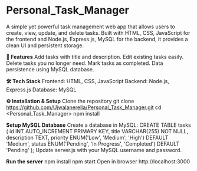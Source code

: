 # Personal_Task_Manager
A simple yet powerful task management web app that allows users to create, view, update, and delete tasks. Built with HTML, CSS, JavaScript for the frontend and Node.js, Express.js, MySQL for the backend, it provides a clean UI and persistent storage.

**🚀 Features**
Add tasks with title and description.
Edit existing tasks easily.
Delete tasks you no longer need.
Mark tasks as completed.
Data persistence using MySQL database.

**🛠️ Tech Stack**
Frontend: HTML, CSS, JavaScript
Backend: Node.js, Express.js
Database: MySQL

**⚙️ Installation & Setup**
Clone the repository
git clone https://github.com/Ujwalanerella/Personal_Task_Manager.git
cd <Personal_Task_Manager>
npm install

**Setup MySQL Database**
Create a database in MySQL:
CREATE TABLE tasks (
  id INT AUTO_INCREMENT PRIMARY KEY,
  title VARCHAR(255) NOT NULL,
  description TEXT,
  priority ENUM('Low', 'Medium', 'High') DEFAULT 'Medium',
  status ENUM('Pending', 'In Progress', 'Completed') DEFAULT 'Pending'
);
Update server.js with your MySQL username and password.

**Run the server**
npm install
npm start
Open in browser
http://localhost:3000
